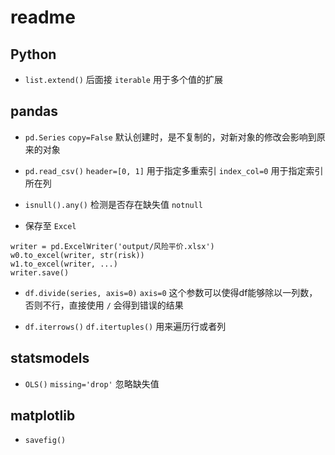 # readme

## Python
+ `list.extend()` 后面接 `iterable` 用于多个值的扩展


## pandas
+ `pd.Series`
  `copy=False` 默认创建时，是不复制的，对新对象的修改会影响到原来的对象

+ `pd.read_csv()`
  `header=[0, 1]` 用于指定多重索引
  `index_col=0` 用于指定索引所在列

+ `isnull().any()` 检测是否存在缺失值
  `notnull`

+ 保存至 `Excel`
```
writer = pd.ExcelWriter('output/风险平价.xlsx')
w0.to_excel(writer, str(risk))
w1.to_excel(writer, ...)
writer.save()
```

+ `df.divide(series, axis=0)`
  `axis=0` 这个参数可以使得df能够除以一列数，否则不行，直接使用 `/` 会得到错误的结果

+ `df.iterrows()`
  `df.itertuples()` 用来遍历行或者列

## statsmodels
+ `OLS()`
  `missing='drop'` 忽略缺失值

## matplotlib
+ `savefig()`
